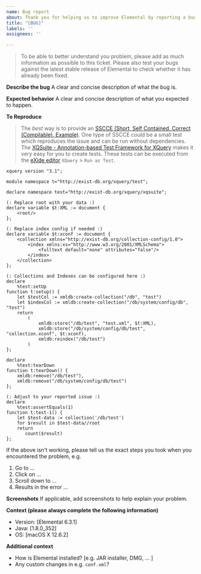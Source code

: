 ```yaml
---
name: Bug report
about: Thank you for helping us to improve Elemental by reporting a bug.
title: "[BUG]"
labels: ''
assignees: ''

---
```


> To be able to better understand you problem, please add as much information as possible to this ticket. Please also test your bugs against the latest stable release of Elemental to check whether it has already been fixed.


**Describe the bug**
A clear and concise description of what the bug is.

**Expected behavior**
A clear and concise description of what you expected to happen.

**To Reproduce**
> The *best* way is to provide an [SSCCE (Short, Self Contained, Correct (Compilable), Example)](http://sscce.org/). One type of SSCCE could be a small test which reproduces the issue and can be run without dependencies. The [XQSuite - Annotation-based Test Framework for XQuery](http://exist-db.org/exist/apps/doc/xqsuite.xml) makes it very easy for you to create tests. These tests can be executed from the [eXide editor](http://exist-db.org/exist/apps/eXide/index.html) `XQuery` > `Run as Test`.

```xquery
xquery version "3.1";

module namespace t="http://exist-db.org/xquery/test";

declare namespace test="http://exist-db.org/xquery/xqsuite";

(: Replace root with your data :)
declare variable $t:XML := document {
    <root/>
};

(: Replace index config if needed :)
declare variable $t:xconf := document {
    <collection xmlns="http://exist-db.org/collection-config/1.0">
        <index xmlns:xs="http://www.w3.org/2001/XMLSchema">
            <fulltext default="none" attributes="false"/>
        </index>
    </collection>
};

(: Collections and Indexes can be configured here :)
declare
    %test:setUp
function t:setup() {
    let $testCol := xmldb:create-collection("/db", "test")
    let $indexCol := xmldb:create-collection("/db/system/config/db", "test")
    return
        (
            xmldb:store("/db/test", "test.xml", $t:XML),
            xmldb:store("/db/system/config/db/test", "collection.xconf", $t:xconf),
            xmldb:reindex("/db/test")
        )
};

declare
    %test:tearDown
function t:tearDown() {
    xmldb:remove("/db/test"),
    xmldb:remove("/db/system/config/db/test")
};

(: Adjust to your reported issue :)
declare
    %test:assertEquals(1)
function t:test-1() {
    let $test-data := collection('/db/test')
    for $result in $test-data//root
    return
       count($result)
};
```

If the above isn't working, please tell us the exact steps you took when you encountered the problem, e.g.
1. Go to ...
2. Click on ...
3. Scroll down to ...
4. Results in the error ...

**Screenshots**
If applicable, add screenshots to help explain your problem.

**Context (please always complete the following information)**

* Version: [Elemental 6.3.1]
* Java: [1.8.0_352]
* OS: [macOS X 12.6.2]

**Additional context**

* How is Elemental installed? [e.g. JAR installer, DMG, … ]
* Any custom changes in e.g. `conf.xml`?
